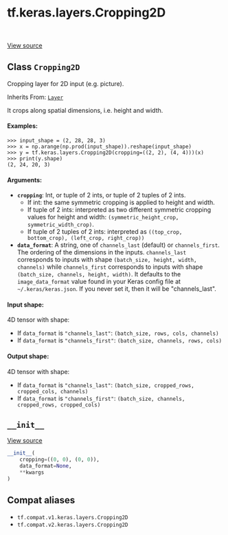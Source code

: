 <div itemscope itemtype="http://developers.google.com/ReferenceObject">
<meta itemprop="name" content="tf.keras.layers.Cropping2D" />
<meta itemprop="path" content="Stable" />
<meta itemprop="property" content="__init__"/>
</div>

# tf.keras.layers.Cropping2D

<!-- Insert buttons and diff -->

<table class="tfo-notebook-buttons tfo-api" align="left">
</table>

<a target="_blank" href="/code/stable/tensorflow/python/keras/layers/convolutional.py">View source</a>



## Class `Cropping2D`

Cropping layer for 2D input (e.g. picture).

Inherits From: [`Layer`](../../../tf/keras/layers/Layer.md)

<!-- Placeholder for "Used in" -->

It crops along spatial dimensions, i.e. height and width.

#### Examples:



```
>>> input_shape = (2, 28, 28, 3)
>>> x = np.arange(np.prod(input_shape)).reshape(input_shape)
>>> y = tf.keras.layers.Cropping2D(cropping=((2, 2), (4, 4)))(x)
>>> print(y.shape)
(2, 24, 20, 3)
```

#### Arguments:


* <b>`cropping`</b>: Int, or tuple of 2 ints, or tuple of 2 tuples of 2 ints.
  - If int: the same symmetric cropping
    is applied to height and width.
  - If tuple of 2 ints:
    interpreted as two different
    symmetric cropping values for height and width:
    `(symmetric_height_crop, symmetric_width_crop)`.
  - If tuple of 2 tuples of 2 ints:
    interpreted as
    `((top_crop, bottom_crop), (left_crop, right_crop))`
* <b>`data_format`</b>: A string,
  one of `channels_last` (default) or `channels_first`.
  The ordering of the dimensions in the inputs.
  `channels_last` corresponds to inputs with shape
  `(batch_size, height, width, channels)` while `channels_first`
  corresponds to inputs with shape
  `(batch_size, channels, height, width)`.
  It defaults to the `image_data_format` value found in your
  Keras config file at `~/.keras/keras.json`.
  If you never set it, then it will be "channels_last".


#### Input shape:

4D tensor with shape:
- If `data_format` is `"channels_last"`:
  `(batch_size, rows, cols, channels)`
- If `data_format` is `"channels_first"`:
  `(batch_size, channels, rows, cols)`



#### Output shape:

4D tensor with shape:
- If `data_format` is `"channels_last"`:
  `(batch_size, cropped_rows, cropped_cols, channels)`
- If `data_format` is `"channels_first"`:
  `(batch_size, channels, cropped_rows, cropped_cols)`


<h2 id="__init__"><code>__init__</code></h2>

<a target="_blank" href="/code/stable/tensorflow/python/keras/layers/convolutional.py">View source</a>

``` python
__init__(
    cropping=((0, 0), (0, 0)),
    data_format=None,
    **kwargs
)
```








## Compat aliases

* `tf.compat.v1.keras.layers.Cropping2D`
* `tf.compat.v2.keras.layers.Cropping2D`

